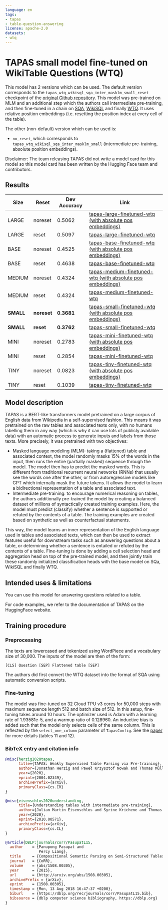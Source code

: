 ```yaml
---
language: en
tags:
- tapas
- table-question-answering
license: apache-2.0
datasets:
- wtq
---
```


# TAPAS small model fine-tuned on WikiTable Questions (WTQ)

This model has 2 versions which can be used. The default version corresponds to the `tapas_wtq_wikisql_sqa_inter_masklm_small_reset` checkpoint of the [original Github repository](https://github.com/google-research/tapas).
This model was pre-trained on MLM and an additional step which the authors call intermediate pre-training, and then fine-tuned in a chain on [SQA](https://www.microsoft.com/en-us/download/details.aspx?id=54253), [WikiSQL](https://github.com/salesforce/WikiSQL) and finally [WTQ](https://github.com/ppasupat/WikiTableQuestions). It uses relative position embeddings (i.e. resetting the position index at every cell of the table).

The other (non-default) version which can be used is: 
- `no_reset`, which corresponds to `tapas_wtq_wikisql_sqa_inter_masklm_small` (intermediate pre-training, absolute position embeddings). 

Disclaimer: The team releasing TAPAS did not write a model card for this model so this model card has been written by
the Hugging Face team and contributors.

## Results

Size     |  Reset  | Dev Accuracy | Link
-------- | --------| -------- | ----
LARGE | noreset | 0.5062 | [tapas-large-finetuned-wtq (with absolute pos embeddings)](https://huggingface.co/google/tapas-large-finetuned-wtq/tree/no_reset)
LARGE | reset | 0.5097 | [tapas-large-finetuned-wtq](https://huggingface.co/google/tapas-large-finetuned-wtq/tree/main)
BASE | noreset | 0.4525 | [tapas-base-finetuned-wtq (with absolute pos embeddings)](https://huggingface.co/google/tapas-base-finetuned-wtq/tree/no_reset)
BASE | reset | 0.4638 | [tapas-base-finetuned-wtq](https://huggingface.co/google/tapas-base-finetuned-wtq/tree/main)
MEDIUM | noreset | 0.4324 | [tapas-medium-finetuned-wtq (with absolute pos embeddings)](https://huggingface.co/google/tapas-medium-finetuned-wtq/tree/no_reset)
MEDIUM | reset | 0.4324 | [tapas-medium-finetuned-wtq](https://huggingface.co/google/tapas-medium-finetuned-wtq/tree/main)
**SMALL** | **noreset** | **0.3681** | [tapas-small-finetuned-wtq (with absolute pos embeddings)](https://huggingface.co/google/tapas-small-finetuned-wtq/tree/no_reset)
**SMALL** | **reset** | **0.3762** | [tapas-small-finetuned-wtq](https://huggingface.co/google/tapas-small-finetuned-wtq/tree/main)
MINI | noreset | 0.2783 | [tapas-mini-finetuned-wtq (with absolute pos embeddings)](https://huggingface.co/google/tapas-mini-finetuned-wtq/tree/no_reset)
MINI | reset | 0.2854 | [tapas-mini-finetuned-wtq](https://huggingface.co/google/tapas-mini-finetuned-wtq/tree/main)
TINY | noreset | 0.0823 | [tapas-tiny-finetuned-wtq (with absolute pos embeddings)](https://huggingface.co/google/tapas-tiny-finetuned-wtq/tree/no_reset)
TINY | reset | 0.1039 | [tapas-tiny-finetuned-wtq](https://huggingface.co/google/tapas-tiny-finetuned-wtq/tree/main)

## Model description

TAPAS is a BERT-like transformers model pretrained on a large corpus of English data from Wikipedia in a self-supervised fashion. 
This means it was pretrained on the raw tables and associated texts only, with no humans labelling them in any way (which is why it
can use lots of publicly available data) with an automatic process to generate inputs and labels from those texts. More precisely, it
was pretrained with two objectives:

- Masked language modeling (MLM): taking a (flattened) table and associated context, the model randomly masks 15% of the words in 
  the input, then runs the entire (partially masked) sequence through the model. The model then has to predict the masked words. 
  This is different from traditional recurrent neural networks (RNNs) that usually see the words one after the other, 
  or from autoregressive models like GPT which internally mask the future tokens. It allows the model to learn a bidirectional 
  representation of a table and associated text.
- Intermediate pre-training: to encourage numerical reasoning on tables, the authors additionally pre-trained the model by creating 
  a balanced dataset of millions of syntactically created training examples. Here, the model must predict (classify) whether a sentence 
  is supported or refuted by the contents of a table. The training examples are created based on synthetic as well as counterfactual statements.

This way, the model learns an inner representation of the English language used in tables and associated texts, which can then be used 
to extract features useful for downstream tasks such as answering questions about a table, or determining whether a sentence is entailed
or refuted by the contents of a table. Fine-tuning is done by adding a cell selection head and aggregation head on top of the pre-trained model, and then jointly train these randomly initialized classification heads with the base model on SQa, WikiSQL and finally WTQ. 


## Intended uses & limitations

You can use this model for answering questions related to a table.

For code examples, we refer to the documentation of TAPAS on the HuggingFace website. 


## Training procedure

### Preprocessing

The texts are lowercased and tokenized using WordPiece and a vocabulary size of 30,000. The inputs of the model are
then of the form:

```
[CLS] Question [SEP] Flattened table [SEP]
```

The authors did first convert the WTQ dataset into the format of SQA using automatic conversion scripts.

### Fine-tuning

The model was fine-tuned on 32 Cloud TPU v3 cores for 50,000 steps with maximum sequence length 512 and batch size of 512.
In this setup, fine-tuning takes around 10 hours. The optimizer used is Adam with a learning rate of 1.93581e-5, and a warmup 
ratio of 0.128960. An inductive bias is added such that the model only selects cells of the same column. This is reflected by the 
`select_one_column` parameter of `TapasConfig`. See the [paper](https://arxiv.org/abs/2004.02349) for more details (tables 11 and
12). 


### BibTeX entry and citation info

```bibtex
@misc{herzig2020tapas,
      title={TAPAS: Weakly Supervised Table Parsing via Pre-training}, 
      author={Jonathan Herzig and Paweł Krzysztof Nowak and Thomas Müller and Francesco Piccinno and Julian Martin Eisenschlos},
      year={2020},
      eprint={2004.02349},
      archivePrefix={arXiv},
      primaryClass={cs.IR}
}
```

```bibtex
@misc{eisenschlos2020understanding,
      title={Understanding tables with intermediate pre-training}, 
      author={Julian Martin Eisenschlos and Syrine Krichene and Thomas Müller},
      year={2020},
      eprint={2010.00571},
      archivePrefix={arXiv},
      primaryClass={cs.CL}
}
```

```bibtex
@article{DBLP:journals/corr/PasupatL15,
  author    = {Panupong Pasupat and
               Percy Liang},
  title     = {Compositional Semantic Parsing on Semi-Structured Tables},
  journal   = {CoRR},
  volume    = {abs/1508.00305},
  year      = {2015},
  url       = {http://arxiv.org/abs/1508.00305},
  archivePrefix = {arXiv},
  eprint    = {1508.00305},
  timestamp = {Mon, 13 Aug 2018 16:47:37 +0200},
  biburl    = {https://dblp.org/rec/journals/corr/PasupatL15.bib},
  bibsource = {dblp computer science bibliography, https://dblp.org}
}
```